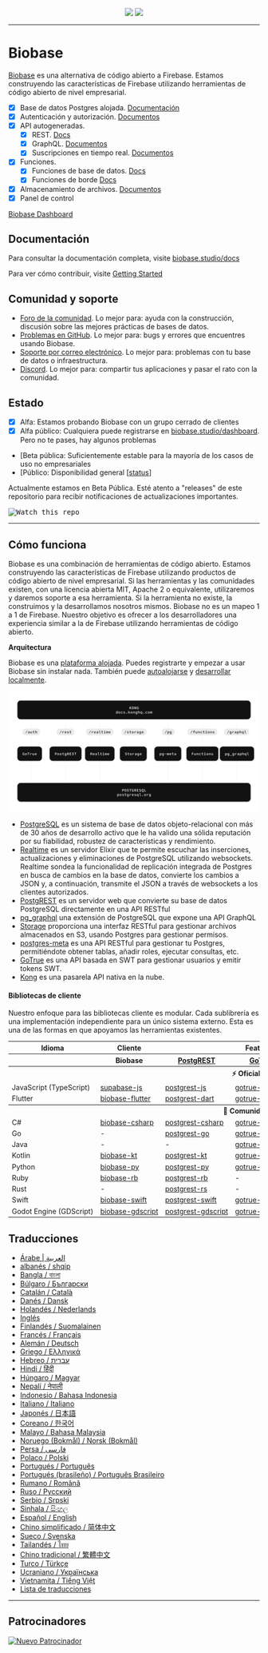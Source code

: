 <p align="center">
<img src="https://user-images.githubusercontent.com/8291514/213727234-cda046d6-28c6-491a-b284-b86c5cede25d.png#gh-light-mode-only">
<img src="https://user-images.githubusercontent.com/8291514/213727225-56186826-bee8-43b5-9b15-86e839d89393.png#gh-dark-mode-only">
</p>

---

# Biobase

[Biobase](https://biobase.studio) es una alternativa de código abierto a Firebase. Estamos construyendo las características de Firebase utilizando herramientas de código abierto de nivel empresarial.

- [x] Base de datos Postgres alojada. [Documentación](https://biobase.studio/docs/guides/database)
- [x] Autenticación y autorización. [Documentos](https://biobase.studio/docs/guides/auth)
- [x] API autogeneradas.
  - [x] REST. [Docs](https://biobase.studio/docs/guides/api#rest-api-overview)
  - [x] GraphQL. [Documentos](https://biobase.studio/docs/guides/api#graphql-api-overview)
  - [x] Suscripciones en tiempo real. [Documentos](https://biobase.studio/docs/guides/api#realtime-api-overview)
- [x] Funciones.
  - [x] Funciones de base de datos. [Docs](https://biobase.studio/docs/guides/database/functions)
  - [x] Funciones de borde [Docs](https://biobase.studio/docs/guides/functions)
- [x] Almacenamiento de archivos. [Documentos](https://biobase.studio/docs/guides/storage)
- [x] Panel de control

[Biobase Dashboard](https://raw.githubusercontent.combiobase-ai/biobase/master/apps/www/public/images/github/biobase-dashboard.png)

## Documentación

Para consultar la documentación completa, visite [biobase.studio/docs](https://biobase.studio/docs)

Para ver cómo contribuir, visite [Getting Started](../DEVELOPERS.md)

## Comunidad y soporte

- [Foro de la comunidad](https://github.com/biobase-ai/biobase/discussions). Lo mejor para: ayuda con la construcción, discusión sobre las mejores prácticas de bases de datos.
- [Problemas en GitHub](https://github.com/biobase-ai/biobase/issues). Lo mejor para: bugs y errores que encuentres usando Biobase.
- [Soporte por correo electrónico](https://biobase.studio/docs/support#business-support). Lo mejor para: problemas con tu base de datos o infraestructura.
- [Discord](https://discord.biobase.studio). Lo mejor para: compartir tus aplicaciones y pasar el rato con la comunidad.

## Estado

- [x] Alfa: Estamos probando Biobase con un grupo cerrado de clientes
- [x] Alfa público: Cualquiera puede registrarse en [biobase.studio/dashboard](https://biobase.studio/dashboard). Pero no te pases, hay algunos problemas
- [Beta pública: Suficientemente estable para la mayoría de los casos de uso no empresariales
- [Público: Disponibilidad general [[status](https://biobase.studio/docs/guides/getting-started/features#feature-status)]

Actualmente estamos en Beta Pública. Esté atento a "releases" de este repositorio para recibir notificaciones de actualizaciones importantes.

<kbd><img src="https://raw.githubusercontent.combiobase-ai/biobase/d5f7f413ab356dc1a92075cb3cee4e40a957d5b1/web/static/watch-repo.gif" alt="Watch this repo"/></kbd>

---

## Cómo funciona

Biobase es una combinación de herramientas de código abierto. Estamos construyendo las características de Firebase utilizando productos de código abierto de nivel empresarial. Si las herramientas y las comunidades existen, con una licencia abierta MIT, Apache 2 o equivalente, utilizaremos y daremos soporte a esa herramienta. Si la herramienta no existe, la construimos y la desarrollamos nosotros mismos. Biobase no es un mapeo 1 a 1 de Firebase. Nuestro objetivo es ofrecer a los desarrolladores una experiencia similar a la de Firebase utilizando herramientas de código abierto.

**Arquitectura**

Biobase es una [plataforma alojada](https://biobase.studio/dashboard). Puedes registrarte y empezar a usar Biobase sin instalar nada.
También puede [autoalojarse](https://biobase.studio/docs/guides/hosting/overview) y [desarrollar localmente](https://biobase.studio/docs/guides/local-development).

![arquitectura](https://github.com/biobase-ai/biobase/blob/master/apps/docs/public/img/biobase-architecture.svg)

- [PostgreSQL](https://www.postgresql.org/) es un sistema de base de datos objeto-relacional con más de 30 años de desarrollo activo que le ha valido una sólida reputación por su fiabilidad, robustez de características y rendimiento.
- [Realtime](https://github.com/biobase-ai/realtime) es un servidor Elixir que te permite escuchar las inserciones, actualizaciones y eliminaciones de PostgreSQL utilizando websockets. Realtime sondea la funcionalidad de replicación integrada de Postgres en busca de cambios en la base de datos, convierte los cambios a JSON y, a continuación, transmite el JSON a través de websockets a los clientes autorizados.
- [PostgREST](http://postgrest.org/) es un servidor web que convierte su base de datos PostgreSQL directamente en una API RESTful
- [pg_graphql](http://github.com/biobase/pg_graphql/) una extensión de PostgreSQL que expone una API GraphQL
- [Storage](https://github.com/biobase-ai/storage-api) proporciona una interfaz RESTful para gestionar archivos almacenados en S3, usando Postgres para gestionar permisos.
- [postgres-meta](https://github.com/biobase-ai/postgres-meta) es una API RESTful para gestionar tu Postgres, permitiéndote obtener tablas, añadir roles, ejecutar consultas, etc.
- [GoTrue](https://github.com/netlify/gotrue) es una API basada en SWT para gestionar usuarios y emitir tokens SWT.
- [Kong](https://github.com/Kong/kong) es una pasarela API nativa en la nube.

#### Bibliotecas de cliente

Nuestro enfoque para las bibliotecas cliente es modular. Cada sublibrería es una implementación independiente para un único sistema externo. Esta es una de las formas en que apoyamos las herramientas existentes.

<table style="table-layout:fixed; white-space: nowrap;">
  <tr>
    <th>Idioma</th>
    <th>Cliente</th>
    <th colspan="5">Feature-Clients (incluido en el cliente Biobase)</th>
  </tr>
  
  <tr>
    <th></th>
    <th>Biobase</th>
    <th><a href="https://github.com/postgrest/postgrest" target="_blank" rel="noopener noreferrer">PostgREST</a></th>
    <th><a href="https://github.com/biobase-ai/gotrue" target="_blank" rel="noopener noreferrer">GoTrue</a></th>
    <th><a href="https://github.com/biobase-ai/realtime" target="_blank" rel="noopener noreferrer">Realtime</a></th>
    <th><a href="https://github.com/biobase-ai/storage-api" target="_blank" rel="noopener noreferrer">Storage</a></th>
    <th>Functions</th>
  </tr>
  <!-- TEMPLATE FOR NEW ROW -->
  <!-- START ROW
  <tr>
    <td>lang</td>
    <td><a href="https://github.com/biobase-ai-community/biobase-lang" target="_blank" rel="noopener noreferrer">biobase-lang</a></td>
    <td><a href="https://github.com/biobase-ai-community/postgrest-lang" target="_blank" rel="noopener noreferrer">postgrest-lang</a></td>
    <td><a href="https://github.com/biobase-ai-community/gotrue-lang" target="_blank" rel="noopener noreferrer">gotrue-lang</a></td>
    <td><a href="https://github.com/biobase-ai-community/realtime-lang" target="_blank" rel="noopener noreferrer">realtime-lang</a></td>
    <td><a href="https://github.com/biobase-ai-community/storage-lang" target="_blank" rel="noopener noreferrer">storage-lang</a></td>
  </tr>
  END ROW -->
  
  <th colspan="7">⚡️ Oficial ⚡️</th>
  
  <tr>
    <td>JavaScript (TypeScript)</td>
    <td><a href="https://github.com/biobase-ai/supabase-js" target="_blank" rel="noopener noreferrer">supabase-js</a></td>
    <td><a href="https://github.com/biobase-ai/postgrest-js" target="_blank" rel="noopener noreferrer">postgrest-js</a></td>
    <td><a href="https://github.com/biobase-ai/gotrue-js" target="_blank" rel="noopener noreferrer">gotrue-js</a></td>
    <td><a href="https://github.com/biobase-ai/realtime-js" target="_blank" rel="noopener noreferrer">realtime-js</a></td>
    <td><a href="https://github.com/biobase-ai/storage-js" target="_blank" rel="noopener noreferrer">storage-js</a></td>
    <td><a href="https://github.com/biobase-ai/functions-js" target="_blank" rel="noopener noreferrer">functions-js</a></td>
  </tr>
    <tr>
    <td>Flutter</td>
    <td><a href="https://github.com/biobase-ai/biobase-flutter" target="_blank" rel="noopener noreferrer">biobase-flutter</a></td>
    <td><a href="https://github.com/biobase-ai/postgrest-dart" target="_blank" rel="noopener noreferrer">postgrest-dart</a></td>
    <td><a href="https://github.com/biobase-ai/gotrue-dart" target="_blank" rel="noopener noreferrer">gotrue-dart</a></td>
    <td><a href="https://github.com/biobase-ai/realtime-dart" target="_blank" rel="noopener noreferrer">realtime-dart</a></td>
    <td><a href="https://github.com/biobase-ai/storage-dart" target="_blank" rel="noopener noreferrer">storage-dart</a></td>
    <td><a href="https://github.com/biobase-ai/functions-dart" target="_blank" rel="noopener noreferrer">functions-dart</a></td>
  </tr>
  
  <th colspan="7">💚 Comunidad 💚</th>
  
  <tr>
    <td>C#</td>
    <td><a href="https://github.com/biobase-ai-community/biobase-csharp" target="_blank" rel="noopener noreferrer">biobase-csharp</a></td>
    <td><a href="https://github.com/biobase-ai-community/postgrest-csharp" target="_blank" rel="noopener noreferrer">postgrest-csharp</a></td>
    <td><a href="https://github.com/biobase-ai-community/gotrue-csharp" target="_blank" rel="noopener noreferrer">gotrue-csharp</a></td>
    <td><a href="https://github.com/biobase-ai-community/realtime-csharp" target="_blank" rel="noopener noreferrer">realtime-csharp</a></td>
    <td><a href="https://github.com/biobase-ai-community/storage-csharp" target="_blank" rel="noopener noreferrer">storage-csharp</a></td>
    <td><a href="https://github.com/biobase-ai-community/functions-csharp" target="_blank" rel="noopener noreferrer">functions-csharp</a></td>
  </tr>
  <tr>
    <td>Go</td>
    <td>-</td>
    <td><a href="https://github.com/biobase-ai-community/postgrest-go" target="_blank" rel="noopener noreferrer">postgrest-go</a></td>
    <td><a href="https://github.com/biobase-ai-community/gotrue-go" target="_blank" rel="noopener noreferrer">gotrue-go</a></td>
    <td>-</td>
    <td><a href="https://github.com/biobase-ai-community/storage-go" target="_blank" rel="noopener noreferrer">storage-go</a></td>
    <td><a href="https://github.com/biobase-ai-community/functions-go" target="_blank" rel="noopener noreferrer">functions-go</a></td>
  </tr>
  <tr>
    <td>Java</td>
    <td>-</td>
    <td>-</td>
    <td><a href="https://github.com/biobase-ai-community/gotrue-java" target="_blank" rel="noopener noreferrer">gotrue-java</a></td>
    <td>-</td>
    <td><a href="https://github.com/biobase-ai-community/storage-java" target="_blank" rel="noopener noreferrer">storage-java</a></td>
    <td>-</td>
  </tr>
  <tr>
    <td>Kotlin</td>
    <td><a href="https://github.com/biobase-ai-community/biobase-kt" target="_blank" rel="noopener noreferrer">biobase-kt</a></td>
    <td><a href="https://github.com/biobase-ai-community/biobase-kt/tree/master/Postgrest" target="_blank" rel="noopener noreferrer">postgrest-kt</a></td>
    <td><a href="https://github.com/biobase-ai-community/biobase-kt/tree/master/GoTrue" target="_blank" rel="noopener noreferrer">gotrue-kt</a></td>
    <td><a href="https://github.com/biobase-ai-community/biobase-kt/tree/master/Realtime" target="_blank" rel="noopener noreferrer">realtime-kt</a></td>
    <td><a href="https://github.com/biobase-ai-community/biobase-kt/tree/master/Storage" target="_blank" rel="noopener noreferrer">storage-kt</a></td>
    <td><a href="https://github.com/biobase-ai-community/biobase-kt/tree/master/Functions" target="_blank" rel="noopener noreferrer">functions-kt</a></td>
  </tr>
  <tr>
    <td>Python</td>
    <td><a href="https://github.com/biobase-ai-community/biobase-py" target="_blank" rel="noopener noreferrer">biobase-py</a></td>
    <td><a href="https://github.com/biobase-ai-community/postgrest-py" target="_blank" rel="noopener noreferrer">postgrest-py</a></td>
    <td><a href="https://github.com/biobase-ai-community/gotrue-py" target="_blank" rel="noopener noreferrer">gotrue-py</a></td>
    <td><a href="https://github.com/biobase-ai-community/realtime-py" target="_blank" rel="noopener noreferrer">realtime-py</a></td>
    <td><a href="https://github.com/biobase-ai-community/storage-py" target="_blank" rel="noopener noreferrer">storage-py</a></td>
    <td><a href="https://github.com/biobase-ai-community/functions-py" target="_blank" rel="noopener noreferrer">functions-py</a></td>
  </tr>
  <tr>
    <td>Ruby</td>
    <td><a href="https://github.com/biobase-ai-community/biobase-rb" target="_blank" rel="noopener noreferrer">biobase-rb</a></td>
    <td><a href="https://github.com/biobase-ai-community/postgrest-rb" target="_blank" rel="noopener noreferrer">postgrest-rb</a></td>
    <td>-</td>
    <td>-</td>
    <td>-</td>
    <td>-</td>
  </tr>
  <tr>
    <td>Rust</td>
    <td>-</td>
    <td><a href="https://github.com/biobase-ai-community/postgrest-rs" target="_blank" rel="noopener noreferrer">postgrest-rs</a></td>
    <td>-</td>
    <td>-</td>
    <td>-</td>
    <td>-</td>
  </tr>
  <tr>
    <td>Swift</td>
    <td><a href="https://github.com/biobase-ai-community/biobase-swift" target="_blank" rel="noopener noreferrer">biobase-swift</a></td>
    <td><a href="https://github.com/biobase-ai-community/postgrest-swift" target="_blank" rel="noopener noreferrer">postgrest-swift</a></td>
    <td><a href="https://github.com/biobase-ai-community/gotrue-swift" target="_blank" rel="noopener noreferrer">gotrue-swift</a></td>
    <td><a href="https://github.com/biobase-ai-community/realtime-swift" target="_blank" rel="noopener noreferrer">realtime-swift</a></td>
    <td><a href="https://github.com/biobase-ai-community/storage-swift" target="_blank" rel="noopener noreferrer">storage-swift</a></td>
    <td><a href="https://github.com/biobase-ai-community/functions-swift" target="_blank" rel="noopener noreferrer">functions-swift</a></td>
  </tr>
  <tr>
    <td>Godot Engine (GDScript)</td>
    <td><a href="https://github.com/biobase-ai-community/godot-engine.biobase" target="_blank" rel="noopener noreferrer">biobase-gdscript</a></td>
    <td><a href="https://github.com/biobase-ai-community/postgrest-gdscript" target="_blank" rel="noopener noreferrer">postgrest-gdscript</a></td>
    <td><a href="https://github.com/biobase-ai-community/gotrue-gdscript" target="_blank" rel="noopener noreferrer">gotrue-gdscript</a></td>
    <td><a href="https://github.com/biobase-ai-community/realtime-gdscript" target="_blank" rel="noopener noreferrer">realtime-gdscript</a></td>
    <td><a href="https://github.com/biobase-ai-community/storage-gdscript" target="_blank" rel="noopener noreferrer">storage-gdscript</a></td>
    <td><a href="https://github.com/biobase-ai-community/functions-gdscript" target="_blank" rel="noopener noreferrer">functions-gdscript</a></td>
  </tr>
  
</table>

<!--- Remove this list if you're translating to another language, it's hard to keep updated across multiple files-->
<!--- Keep only the link to the list of translation files-->

## Traducciones

- [Árabe | العربية](/i18n/README.ar.md)
- [albanés / shqip](/i18n/README.sq.md)
- [Bangla / বাংলা](/i18n/README.bn.md)
- [Búlgaro / Български](/i18n/README.bg.md)
- [Catalán / Català](/i18n/README.ca.md)
- [Danés / Dansk](/i18n/README.da.md)
- [Holandés / Nederlands](/i18n/README.nl.md)
- [Inglés](https://github.com/biobase-ai/biobase)
- [Finlandés / Suomalainen](/i18n/README.fi.md)
- [Francés / Français](/i18n/README.fr.md)
- [Alemán / Deutsch](/i18n/README.de.md)
- [Griego / Ελληνικά](/i18n/README.gr.md)
- [Hebreo / עברית](/i18n/README.he.md)
- [Hindi / हिंदी](/i18n/README.hi.md)
- [Húngaro / Magyar](/i18n/README.hu.md)
- [Nepalí / नेपाली](/i18n/README.ne.md)
- [Indonesio / Bahasa Indonesia](/i18n/README.id.md)
- [Italiano / Italiano](/i18n/README.it.md)
- [Japonés / 日本語](/i18n/README.jp.md)
- [Coreano / 한국어](/i18n/README.ko.md)
- [Malayo / Bahasa Malaysia](/i18n/README.ms.md)
- [Noruego (Bokmål) / Norsk (Bokmål)](/i18n/README.nb-no.md)
- [Persa / فارسی](/i18n/README.fa.md)
- [Polaco / Polski](/i18n/README.pl.md)
- [Portugués / Português](/i18n/README.pt.md)
- [Portugués (brasileño) / Português Brasileiro](/i18n/README.pt-br.md)
- [Rumano / Română](/i18n/README.ro.md)
- [Ruso / Pусский](/i18n/README.ru.md)
- [Serbio / Srpski](/i18n/README.sr.md)
- [Sinhala / සිංහල](/i18n/README.si.md)
- [Español / English](/i18n/README.es.md)
- [Chino simplificado / 简体中文](/i18n/README.zh-cn.md)
- [Sueco / Svenska](/i18n/README.sv.md)
- [Tailandés / ไทย](/i18n/README.th.md)
- [Chino tradicional / 繁體中文](/i18n/README.zh-tw.md)
- [Turco / Türkçe](/i18n/README.tr.md)
- [Ucraniano / Українська](/i18n/README.uk.md)
- [Vietnamita / Tiếng Việt](/i18n/README.vi-vn.md)
- [Lista de traducciones](/i18n/languages.md) <!--- Keep only this -->

---

## Patrocinadores

[![Nuevo Patrocinador](https://user-images.githubusercontent.com/10214025/90518111-e74bbb00-e198-11ea-8f88-c9e3c1aa4b5b.png)](https://github.com/sponsors/biobase)
